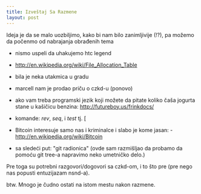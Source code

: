 ```yaml
---
title: Izveštaj Sa Razmene
layout: post
---
```


Ideja je da se malo uozbiljimo, kako bi nam bilo zanimljivije (!?), pa možemo da počenmo od nabrajanja obrađenih tema

- nismo uspeli da uhakujemo htc legend
- http://en.wikipedia.org/wiki/File_Allocation_Table
- bila je neka utakmica u gradu
- marcell nam je prodao priču o czkd-u (ponovo)
- ako vam treba programski jezik koji možete da pitate koliko čaša jogurta stane u kašičicu benzina: http://futureboy.us/frinkdocs/
- komande: *rev*, *seq*, i *test* tj. [
- Bitcoin interesuje samo nas i kriminalce i slabo je kome jasan: - http://en.wikipedia.org/wiki/Bitcoin


- sa sledeći put: "git radionica" 
(ovde sam razmišljao da probamo da pomoću git tree-a napravimo neko umetničko delo.)


Pre toga su potrebni razgovori/dogovori sa czkd-om, i to što pre (pre nego nas popusti entuzijazam nsnd-a).

btw. Mnogo je čudno ostati na istom mestu nakon razmene.
